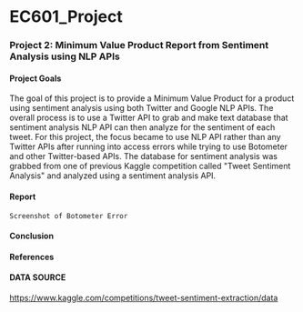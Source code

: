 # EC601_Project
### Project 2: Minimum Value Product Report from Sentiment Analysis using NLP APIs
#### Project Goals
The goal of this project is to provide a Minimum Value Product for a product using sentiment analysis using both Twitter and Google NLP APIs. 
The overall process is to use a Twitter API to grab and make text database that sentiment analysis NLP API can then analyze for the sentiment of each tweet. 
For this project, the focus became to use NLP API rather than any Twitter APIs after running into access errors while trying to use Botometer and other Twitter-based APIs. 
The database for sentiment analysis was grabbed from one of previous Kaggle competition called "Tweet Sentiment Analysis" and analyzed using a sentiment analysis API. 

#### Report


`Screenshot of Botometer Error`


#### Conclusion

#### References
#### DATA SOURCE
https://www.kaggle.com/competitions/tweet-sentiment-extraction/data
